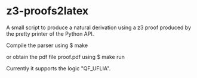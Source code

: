 # z3-proofs2latex

A small script to produce a natural derivation using a z3 proof produced by the pretty printer of the Python API.

Compile the parser using
	$ make

or obtain the pdf file proof.pdf using
   $ make run

Currently it supports the logic "QF_UFLIA".
